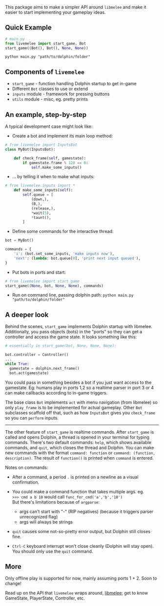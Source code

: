 
This package aims to make a simpler API around `libmelee` and make it easier to start implementing your gameplay ideas.

## Quick Example
```python
# main.py
from livemelee import start_game, Bot
start_game((Bot(), Bot(), None, None))
```

`python main.py "path/to/dolphin/folder"`

## Components of `livemelee`
- `start_game` - function handling Dolphin startup to get in-game
- Different `Bot` classes to use or extend
- `inputs` module - framework for pressing buttons
- `utils` module - misc, eg. pretty prints

## An example, step-by-step
A typical development case might look like:

- Create a bot and implement its main loop method:

```python
# from livemelee import InputsBot
class MyBot(InputsBot):

    def check_frame(self, gamestate):
        if gamestate.frame % 120 == 0:
            self.make_some_inputs()
```
- ... by telling it when to make what inputs:

```python
# from livemelee.inputs import *
    def make_some_inputs(self):
        self.queue = [
            (down,),
            (B,),
            (release,),
            *wait(5),
            *taunt(),
        ]
```
- Define some commands for the interactive thread:

```python
bot = MyBot()

commands = {
    'i': (bot.set_some_inputs, 'make inputs now'),
    'next': (lambda: bot.queue[0], 'print next input queued'),
}
```
- Put bots in ports and start:

```python
# from livemelee import start_game
start_game((None, bot, None, None), commands)
```
- Run on command line, passing dolphin path: `python main.py "path/to/dolphin/folder"`


## A deeper look

Behind the scenes, `start_game` implements Dolphin startup with libmelee.
Additionally, you pass objects (bots) in the "ports" so they can get a controller and access the game state. It looks something like this:

```python
# essentially in start_game(bot, None, None, None):

bot.controller = Controller()
...
while True:
  gamestate = dolphin.next_frame()
  bot.act(gamestate)
```

You could pass in something besides a bot if you just want access to the gamestate.
Eg: humans play in ports 1,2 so a realtime parser in port 3 or 4 can make callbacks according to in-game triggers.

The base class `Bot` implements `act` with menu navigation (from libmelee) so only `play_frame` is to be implemented for actual gameplay. Other `Bot` subclasses scaffold off that, such as how `InputsBot` gives you `check_frame` so you can `perform` inputs.

___

The other feature of `start_game` is realtime commands. After `start_game` is called and opens Dolphin, a thread is opened in your terminal for typing commands. There's two default commands: `help`, which shows available commands, and `quit`, which closes the thread and Dolphin. You can make new commands with the format `command: function` or `command: (function, description)`. The result of `function()` is printed when `command` is entered.

Notes on commands:

- After a command, a period `.` is printed on a newline as a visual confirmation.
- You could make a command function that takes multiple args. eg.  
`>>> cmd a b 10` would call `func_for_cmd('a','b','10')`  
But there's limitations because of `argparse`:

    - args can't start with "-" (RIP negatives) (because it triggers parser unrecognized flag)
    - args will always be strings

- `quit` causes some not-so-pretty error output, but Dolphin still closes fine.
- `Ctrl-C` keyboard interrupt won't close cleanly (Dolphin will stay open). You should only use the `quit` command.


## More
Only offline play is supported for now, mainly assuming ports 1 + 2. Soon to change!

Read up on the API that `livemelee` wraps around, [libmelee](https://github.com/altf4/libmelee); get to know GameState, PlayerState, Controller, etc.
